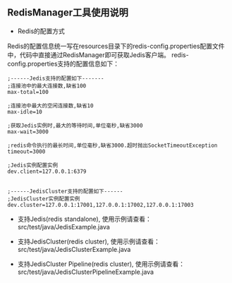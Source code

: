 ## RedisManager工具使用说明

* Redis的配置方式

Redis的配置信息统一写在resources目录下的redis-config.properties配置文件中，代码中直接通过RedisManager即可获取Jedis客户端。
redis-config.properties支持的配置信息如下：

```
;------Jedis支持的配置如下-------
;连接池中的最大连接数,缺省100
max-total=100

;连接池中最大的空闲连接数,缺省10
max-idle=10

;获取Jedis实例时,最大的等待时间,单位毫秒,缺省3000
max-wait=3000

;redis命令执行的最长时间,单位毫秒,缺省3000.超时抛出SocketTimeoutException
timeout=3000

;Jedis实例配置实例
dev.client=127.0.0.1:6379


;------JedisCluster支持的配置如下------
;JedisCluster实例配置实例
dev.cluster=127.0.0.1:17001,127.0.0.1:17002,127.0.0.1:17003
```

* 支持Jedis(redis standalone), 使用示例请查看：src/test/java/JedisExample.java

* 支持JedisCluster(redis cluster), 使用示例请查看：src/test/java/JedisClusterExample.java

* 支持JedisCluster Pipeline(redis cluster), 使用示例请查看：src/test/java/JedisClusterPipelineExample.java

